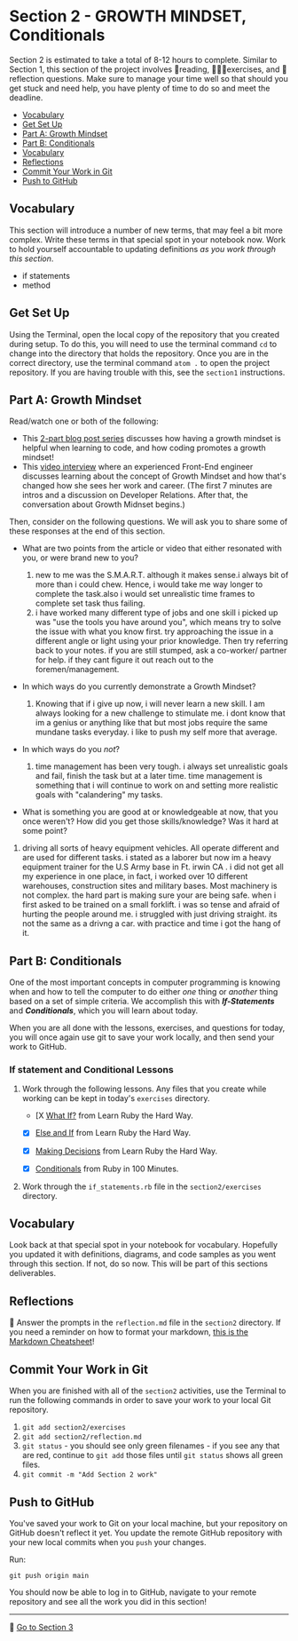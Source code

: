 # Section 2 - GROWTH MINDSET, Conditionals

Section 2 is estimated to take a total of 8-12 hours to complete. Similar to Section 1, this section of the project involves 📒reading, 👨🏽‍💻exercises, and 📝reflection questions. Make sure to manage your time well so that should you get stuck and need help, you have plenty of time to do so and meet the deadline.

- [Vocabulary](#vocabulary)
- [Get Set Up](#get-set-up)
- [Part A: Growth Mindset](#part-a-growth-mindset)
- [Part B: Conditionals](#part-b-conditionals)
- [Vocabulary](#vocabulary-1)
- [Reflections](#reflections)
- [Commit Your Work in Git](#commit-your-work-in-git)
- [Push to GitHub](#push-to-github)

## Vocabulary

This section will introduce a number of new terms, that may feel a bit more complex. Write these terms in that special spot in your notebook now. Work to hold yourself accountable to updating definitions _as you work through this section_.

- if statements
- method

## Get Set Up

Using the Terminal, open the local copy of the repository that you created during setup.  To do this, you will need to use the terminal command `cd` to change into the directory that holds the repository. Once you are in the correct directory, use the terminal command `atom .` to open the project repository. If you are having trouble with this, see the `section1` instructions.

## Part A: Growth Mindset

Read/watch one or both of the following:
- This [2-part blog post series](https://blog.mindsetworks.com/entry/how-having-a-growth-mindset-can-help-you-learn-to-code) discusses how having a growth mindset is helpful when learning to code, and how coding promotes a growth mindset!
- This [video interview](https://dev.to/hackflix_dev/how-to-hack-a-growth-mindset-b1g) where an experienced Front-End engineer discusses learning about the concept of Growth Mindset and how that's changed how she sees her work and career. (The first 7 minutes are intros and a discussion on Developer Relations. After that, the conversation about Growth Midnset begins.)

Then, consider on the following questions. We will ask you to share some of these responses at the end of this section.
- What are two points from the article or video that either resonated with you, or were brand new to you?
  1. new to me was the S.M.A.R.T. although it makes sense.i always bit of more than i could  chew. Hence, i would take me way longer to complete the task.also i would set unrealistic time frames to complete set task thus failing.
  2. i have worked many different type of jobs and one skill i picked up was "use the tools you have around you", which means try to solve the issue with what you know first. try approaching the issue in a different angle or light using your prior knowledge. Then try referring back to your notes. if you are still stumped, ask a co-worker/ partner for help. if they cant figure it out reach out to the foremen/management.

- In which ways do you currently demonstrate a Growth Mindset?

  1. Knowing that if i give up now, i will never learn a new skill. I am always looking for a new challenge to stimulate me. i dont know that im a genius or anything like that but most jobs require the same mundane tasks everyday. i like to push my self more that average.

- In which ways do you _not_?

  1. time management has been very tough. i always set unrealistic goals and fail, finish the task but at a later time. time management is something that i will continue to work on and setting more realistic goals with "calandering" my tasks.

- What is something you are good at or knowledgeable at now, that you once weren't? How did you get those skills/knowledge? Was it hard at some point?

1. driving all sorts of heavy equipment vehicles. All operate different and are used for different tasks. i stated as a laborer but now im a heavy equipment trainer for the U.S Army base in Ft. irwin CA . i did not get all my experience in one place, in fact, i worked over 10 different warehouses, construction sites and military bases. Most machinery is not complex. the hard part is making sure your are being safe. when i first asked to be trained on a small forklift. i was so tense and afraid of hurting the people around me. i struggled with just driving straight. its not the same as a drivng a car. with practice and time i got the hang of it.



## Part B: Conditionals

One of the most important concepts in computer programming is knowing when and how to tell the computer to do either _one_ thing or _another_ thing based on a set of simple criteria.  We accomplish this with ***If-Statements*** and ***Conditionals***, which you will learn about today.

When you are all done with the lessons, exercises, and questions for today, you will once again use git to save your work locally, and then send your work to GitHub.

### If statement and Conditional Lessons

1. Work through the following lessons. Any files that you create while working can be kept in today's `exercises` directory.

    - [X [What If?](https://learnrubythehardway.org/book/ex29.html) from Learn Ruby the Hard Way.

    - [X] [Else and If](https://learnrubythehardway.org/book/ex30.html) from Learn Ruby the Hard Way.

    - [X] [Making Decisions](https://learnrubythehardway.org/book/ex31.html) from Learn Ruby the Hard Way.

    - [X] [Conditionals](http://tutorials.jumpstartlab.com/projects/ruby_in_100_minutes.html#9.-conditionals) from Ruby in 100 Minutes.

1. Work through the `if_statements.rb` file in the `section2/exercises` directory.

## Vocabulary

Look back at that special spot in your notebook for vocabulary. Hopefully you updated it with definitions, diagrams, and code samples as you went through this section. If not, do so now. This will be part of this sections deliverables.

## Reflections

📝 Answer the prompts in the `reflection.md` file in the `section2` directory. If you need a reminder on how to format your markdown, [this is the Markdown Cheatsheet](https://github.com/adam-p/markdown-here/wiki/Markdown-Cheatsheet)!

## Commit Your Work in Git

When you are finished with all of the `section2` activities, use the Terminal to run the following commands in order to save your work to your local Git repository.

1. `git add section2/exercises`
2. `git add section2/reflection.md`
3. `git status` - you should see only green filenames - if you see any that are red, continue to `git add` those files until `git status` shows all green files.
4. `git commit -m "Add Section 2 work"`

## Push to GitHub

You've saved your work to Git on your local machine, but your repository on GitHub doesn't reflect it yet. You update the remote GitHub repository with your new local commits when you `push` your changes.

Run:

```
git push origin main
```

You should now be able to log in to GitHub, navigate to your remote repository and see all the work you did in this section!

***

🚀 [Go to Section 3](../section3)
